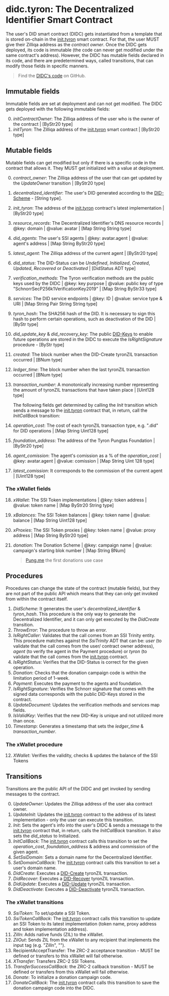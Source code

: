 # didc.tyron: The Decentralized Identifier Smart Contract

The user's DID smart contract (DIDC) gets instantiated from a template that is stored on-chain in the [init.tyron](./init.tyron.md) smart contract. For that, the user MUST give their Zilliqa address as the *contract owner*. Once the DIDC gets deployed, its code is immutable (the code can never get modified under the same contract's address). However, the DIDC has mutable fields declared in its code, and there are predetermined ways, called transitions, that can modify those fields in specific manners.

> Find the [DIDC's code](https://github.com/julio-cabdu/tyronZIL-js/blob/master/src/lib/blockchain/smart-contracts/didc.scilla) on GitHub.

## Immutable fields

Immutable fields are set at deployment and can not get modified. The DIDC gets deployed with the following immutable fields:

0. *initContractOwner*: The Zilliqa address of the user who is the owner of the contract | [ByStr20 type]
1. *initTyron*: The Zilliqa address of the [init.tyron](./init.tyron.md) smart contract | [ByStr20 type]

## Mutable fields

Mutable fields can get modified but only if there is a specific code in the contract that allows it. They MUST get initialized with a value at deployment.

0. *contract_owner*: The Zilliqa address of the user that can get updated by the *UpdateOwner* transition | [ByStr20 type]
1. *decentralized_identifier*: The user's DID generated according to the [DID-Scheme](../scheme/did-scheme.md) - [String type].
2. *init_tyron*: The address of the [init.tyron](./init.tyron.md) contract's latest implementation | [ByStr20 type]
3. *resource_records*: The Decentralized Identifier's DNS resource records | @key: domain | @value: avatar | [Map String String type]
4. *did_agents*: The user's SSI agents | @key: avatar.agent | @value: agent's address | [Map String ByStr20 type]
5. *latest_agent*: The Zilliqa address of the current agent | [ByStr20 type]
6. *did_status*: The DID-Status can be *Undefined*, *Initialized*, *Created*, *Updated*, *Recovered* or *Deactivated* | [DidStatus ADT type]
7. *verification_methods*: The Tyron verification methods are the public keys used by the DIDC | @key: key purpose | @value: public key of type "SchnorrSecP256k1VerificationKey2019" | [Map String ByStr33 type]
8. *services*: The DID service endpoints | @key: ID | @value: service type & URI | [Map String Pair String String type]
9. *tyron_hash*: The SHA256 hash of the DID. It is necessary to sign this hash to perform certain operations, such as deactivation of the DID | [ByStr type]
10. *did_update_key* & *did_recovery_key*: The public [DID-Keys](../protocol-parameters.md#did-keys) to enable future operations are stored in the DIDC to execute the *IsRightSignature* procedure - [ByStr type]
11. *created*: The block number when the DID-Create tyronZIL transaction occurred | [BNum type]
12. *ledger_time*: The block number when the last tyronZIL transaction occurred | [BNum type]
13. *transaction_number*: A monotonically increasing number representing the amount of tyronZIL transactions that have taken place | [Uint128 type]

    The following fields get determined by calling the *Init* transition which sends a message to the [init.tyron](./init.tyron.md) contract that, in return, call the *InitCallBack* transition:

14. *operation_cost*: The cost of each tyronZIL transaction type, e.g. ".did" for DID operations | [Map String Uint128 type] 
15. *foundation_address*: The address of the Tyron Pungtas Foundation | [ByStr20 type]
16. *agent_comission*: The agent's comission as a % of the *operation_cost* | @key: avatar.agent | @value: comission | [Map String Uint 128 type]
17. *latest_comission*: It corresponds to the commission of the current agent | [Uint128 type] 

### The xWallet fields

18. *xWallet*: The SSI Token implementations | @key: token address | @value: token name | [Map ByStr20 String type]
21. *xBalances*: The SSI Token balances | @key: token name | @value: balance | [Map String Uint128 type]
22. *xProxies*: The SSI Token proxies | @key: token name | @value: proxy address | [Map String ByStr20 type]
23. *donation*: The Donation Scheme | @key: campaign name | @value: campaign's starting blok number | [Map String BNum]

    > [Pung.me](https://github.com/pungtas/pung.me) the first donations use case

## Procedures 

Procedures can change the state of the contract (mutable fields), but they are not part of the public API which means that they can only get invoked from within the contract itself.

1. *DidScheme*: It generates the user's *decentralized_identifier* & *tyron_hash*. This procedure is the only way to generate the Decentralized Identifier, and it can only get executed by the *DidCreate* transition.
2. *ThrowError*: The procedure to throw an error.
3. *IsRightCaller*: Validates that the call comes from an SSI Trinity entity. This procedure matches against the *SsiTrinity* ADT that can be: *user* (to validate that the call comes from the user/ contract owner address), *agent* (to verify the agent in the Payment procedure) or *tyron* (to validate that the call comes from the [init.tyron](./init.tyron.md) contract.
4. *IsRightStatus*: Verifies that the DID-Status is correct for the given operation.
5. *Donation*: Checks that the donation campaign code is within the limitation period of 1-week.
6. *Payment*: Executes the payment to the agents and foundation.
7. *IsRightSignature*: Verifies the Schnorr signature that comes with the signed data corresponds with the public DID-Keys stored in the contract.
8. *UpdateDocument*: Updates the verification methods and services map fields.
9. *IsValidKey*: Verifies that the new DID-Key is unique and not utilized more than once.
11. *Timestamp*: Generates a timestamp that sets the *ledger_time* & *transaction_number*.

### The xWallet procedure

12. *XWallet*: Verifies the validity, checks & updates the balance of the SSI Tokens

## Transitions

Transitions are the public API of the DIDC and get invoked by sending messages to the contract.  

0. *UpdateOwner*: Updates the Zilliqa address of the user aka contract owner.
1. *UpdateInit*: Updates the [init.tyron](./init.tyron.md) contract to the address of its latest implementation - only the user can execute this transition.
1. *Init*: Sets the agent's info into the user's DIDC & sends a message to the [init.tyron](./init.tyron.md) contract that, in return, calls the *InitCallBack* transition. It also sets the *did_status* to Initialized.
2. *InitCallBack*: The [init.tyron](./init.tyron.md) contract calls this transition to set the *operation_cost*, *foundation_address* & address and commission of the given agent.
3. *SetSsiDomain*: Sets a domain name for the Decentralized Identifier.
4. *SetDomainCallBack*: The [init.tyron](./init.tyron.md) contract calls this transition to set a user's domain name.
5. *DidCreate*: Executes a [DID-Create](../CRUD-operations/did-create.md) tyronZIL transaction.
6. *DidRecover*: Executes a [DID-Recover](../CRUD-operations/did-recover.md) tyronZIL transaction.
7. *DidUpdate*: Executes a [DID-Update](../CRUD-operations/did-update.md) tyronZIL transaction.
8. *DidDeactivate*: Executes a [DID-Deactivate](../CRUD-operations/did-deactivate.md) tyronZIL transaction.

### The xWallet transitions

9. *SsiToken*: To set/update a SSI Token.
10. *SsiTokenCallBack*: The [init.tyron](./init.tyron.md) contract calls this transition to update an SSI Token to its latest implementation (token name, proxy address and token implementation address).
11. *ZilIn*: Adds native funds (ZIL) to the xWallet.
12. *ZilOut*: Sends ZIL from the xWallet to any recipient that implements the input tag (e.g. "ZilIn", "").
13. RecipientAcceptTransfer: The ZRC-2 acceptance transition - MUST be defined or transfers to this xWallet will fail otherwise.
14. *XTransfer*: Transfers ZRC-2 SSI Tokens.
15. *TransferSuccessCallBack*: the ZRC-2 callback transition - MUST be defined or transfers from this xWallet will fail otherwise.
16. *Donate*: To initialize a donation campaign code.
17. *DonateCallBack*: The [init.tyron](./init.tyron.md) contract calls this transition to save the donation campaign code into the DIDC.
